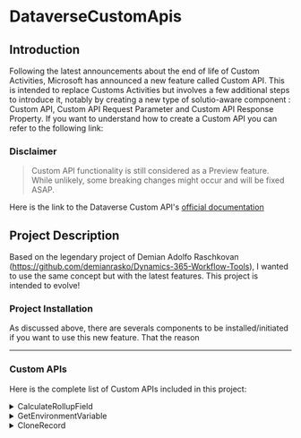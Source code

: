 # DataverseCustomApis

## Introduction

Following the latest announcements about the end of life of Custom Activities, Microsoft has announced a new feature called Custom API.
This is intended to replace Customs Activities but involves a few additional steps to introduce it, notably by creating a new type of solutio-aware component : Custom API, Custom API Request Parameter and Custom API Response Property.
If you want to understand how to create a Custom API you can refer to the following link:

### Disclaimer 
> Custom API functionality is still considered as a Preview feature. While unlikely, some breaking changes might occur and will be fixed ASAP.

Here is the link to the Dataverse Custom API's [official documentation](https://docs.microsoft.com/en-us/powerapps/developer/common-data-service/custom-api)

## Project Description

Based on the legendary project of Demian Adolfo Raschkovan (https://github.com/demianrasko/Dynamics-365-Workflow-Tools), I wanted to use the same concept but with the latest features.
This project is intended to evolve!

### Project Installation

As discussed above, there are severals components to be installed/initiated if you want to use this new feature.
That the reason 

- - - -

### Custom APIs

Here is the complete list of Custom APIs included in this project:

<details>
           <summary>CalculateRollupField</summary>
           <p>description</p>

</details>
<details>
             <summary>GetEnvironmentVariable</summary>
           <p>GetEnvironmentVariable description</p>
</details>
<details>
             <summary>CloneRecord</summary>
           <p>ContentClone record</p>
</details>

